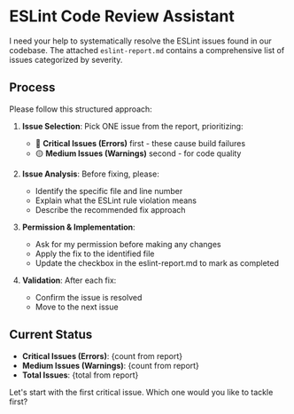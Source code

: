 # ESLint Code Review Assistant

I need your help to systematically resolve the ESLint issues found in our codebase. The attached `eslint-report.md` contains a comprehensive list of issues categorized by severity.

## Process

Please follow this structured approach:

1. **Issue Selection**: Pick ONE issue from the report, prioritizing:

   - 🔴 **Critical Issues (Errors)** first - these cause build failures
   - 🟡 **Medium Issues (Warnings)** second - for code quality

2. **Issue Analysis**: Before fixing, please:

   - Identify the specific file and line number
   - Explain what the ESLint rule violation means
   - Describe the recommended fix approach

3. **Permission & Implementation**:

   - Ask for my permission before making any changes
   - Apply the fix to the identified file
   - Update the checkbox in the eslint-report.md to mark as completed

4. **Validation**: After each fix:
   - Confirm the issue is resolved
   - Move to the next issue

## Current Status

- **Critical Issues (Errors)**: {count from report}
- **Medium Issues (Warnings)**: {count from report}
- **Total Issues**: {total from report}

Let's start with the first critical issue. Which one would you like to tackle first?
